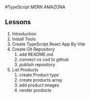 #TypeScript MERN AMAZONA

## Lessons

1. Introduction
2. Install Tools
3. Create TypeScript React App By Vite
4. Create Git Repository
   1. add README.md
   2. connect vs cod to github
   3. publish repository
5. List Products
    1. create Product type
    2. create products array
    3. add product images
    4. render products